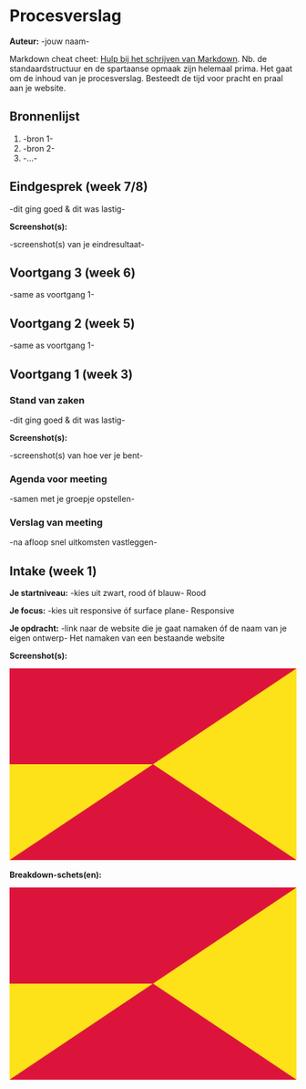# Procesverslag
**Auteur:** -jouw naam-

Markdown cheat cheet: [Hulp bij het schrijven van Markdown](https://github.com/adam-p/markdown-here/wiki/Markdown-Cheatsheet). Nb. de standaardstructuur en de spartaanse opmaak zijn helemaal prima. Het gaat om de inhoud van je procesverslag. Besteedt de tijd voor pracht en praal aan je website.



## Bronnenlijst
1. -bron 1-
2. -bron 2-
3. -...-



## Eindgesprek (week 7/8)

-dit ging goed & dit was lastig-

**Screenshot(s):**

-screenshot(s) van je eindresultaat-



## Voortgang 3 (week 6)

-same as voortgang 1-



## Voortgang 2 (week 5)

-same as voortgang 1-



## Voortgang 1 (week 3)

### Stand van zaken

-dit ging goed & dit was lastig-

**Screenshot(s):**

-screenshot(s) van hoe ver je bent-

### Agenda voor meeting

-samen met je groepje opstellen-

### Verslag van meeting

-na afloop snel uitkomsten vastleggen-



## Intake (week 1)

**Je startniveau:** -kies uit zwart, rood óf blauw-
Rood

**Je focus:** -kies uit responsive óf surface plane-
Responsive

**Je opdracht:** -link naar de website die je gaat namaken óf de naam van je eigen ontwerp-
Het namaken van een bestaande website

**Screenshot(s):**

![screenshot(s) die een goed beeld geven van de website die je gaat maken](images/dummy-image.svg)


**Breakdown-schets(en):**

![-voorlopige breakdownschets(en) van een of beide pagina's van de site die je gaat maken-](images/dummy-image.svg)
